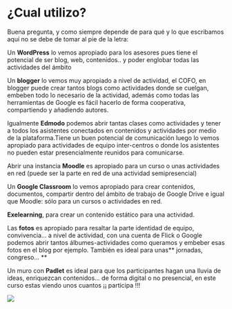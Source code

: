 # ¿Cual utilizo?

Buena pregunta, y como siempre depende de para qué y lo que escribamos aquí no se debe de tomar al pie de la letra:

Un **WordPress** lo vemos apropiado para los asesores pues tiene el potencial de ser blog, web, contenidos.. y poder englobar todas las actividades del ámbito

Un **blogger** lo vemos muy apropiado a nivel de actividad, el COFO, en blogger puede crear tantos blogs como actividades donde se cuelgan, embeben todo lo necesario de la actividad, además como todas las herramientas de Google es fácil hacerlo de forma cooperativa, compartiendo y añadiendo autores.

Igualmente **Edmodo** podemos abrir tantas clases como actividades y tener a todos los asistentes conectados en contenidos y actividades por medio de la plataforma.Tiene un buen potencial de comunicación luego lo vemos apropiado para actividades de equipo inter-centros o donde los asistentes no pueden estar presencialmente reunidos para comunicarse.

Abrir una instancia **Moodle** es apropiado para un curso o unas actividades en red (puede ser la parte en red de una actividad semipresencial)

Un **Google Classroom** lo vemos apropiado para crear contenidos, documentos, compartir dentro del ámbito de trabajo de Google Drive e igual que Moodle: sólo para un cursos o actividades en red.

**Exelearning**, para crear un contenido estático para una actividad.

Las **fotos** es apropiado para resaltar la parte identidad de equipo, convivencia... a nivel de actividad, con una cuenta de Flick o Google podemos abrir tantos álbumes-actividades como queramos y embeber esas fotos en el blog por ejemplo. También es ideal para unas** jornadas, congreso... **

Un muro con **Padlet** es ideal para que los participantes hagan una lluvia de ideas, enriquezcan contenidos... de forma digital o no presencial, en este curso estas viendo unos cuantos ¡¡ participa !!!

![](https://docs.google.com/drawings/d/1xxhfhnkBOdyTwSijiMszP75EG3OsPW6JemGb7Be116k/pub?w=1189&amp;h=792)

